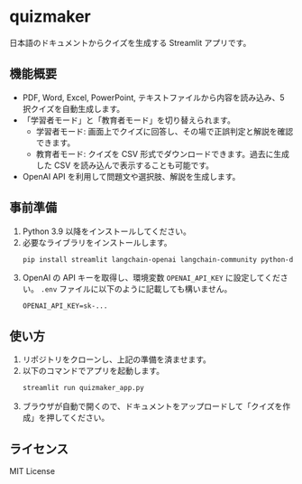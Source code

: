 # quizmaker

日本語のドキュメントからクイズを生成する Streamlit アプリです。

## 機能概要
- PDF, Word, Excel, PowerPoint, テキストファイルから内容を読み込み、5 択クイズを自動生成します。
- 「学習者モード」と「教育者モード」を切り替えられます。
  - 学習者モード: 画面上でクイズに回答し、その場で正誤判定と解説を確認できます。
  - 教育者モード: クイズを CSV 形式でダウンロードできます。過去に生成した CSV を読み込んで表示することも可能です。
- OpenAI API を利用して問題文や選択肢、解説を生成します。

## 事前準備
1. Python 3.9 以降をインストールしてください。
2. 必要なライブラリをインストールします。
   ```bash
   pip install streamlit langchain-openai langchain-community python-dotenv
   ```
3. OpenAI の API キーを取得し、環境変数 `OPENAI_API_KEY` に設定してください。
   `.env` ファイルに以下のように記載しても構いません。
   ```
   OPENAI_API_KEY=sk-...
   ```

## 使い方
1. リポジトリをクローンし、上記の準備を済ませます。
2. 以下のコマンドでアプリを起動します。
   ```bash
   streamlit run quizmaker_app.py
   ```
3. ブラウザが自動で開くので、ドキュメントをアップロードして「クイズを作成」を押してください。

## ライセンス
MIT License
